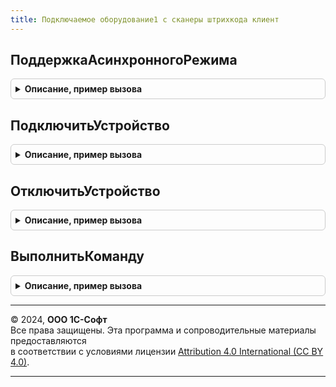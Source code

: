 ```yaml
---
title: Подключаемое оборудование1 с сканеры штрихкода клиент
---
```



## ПоддержкаАсинхронногоРежима
<details style="margin: 1em 0; padding: 0.5em; border: 1px solid #ccc; border-radius: 6px;">

<summary style="font-weight: bold; cursor: pointer;">Описание, пример вызова</summary>

```bsl

// Функция возвращает возможность работы модуля в асинхронном режиме.
// Стандартные команды модуля:
// - ПодключитьУстройство
// - ОтключитьУстройство
// - ВыполнитьКоманду
// Команды модуля для работы асинхронном режиме (должны быть определены):
// - НачатьПодключениеУстройства
// - НачатьОтключениеУстройства
// - НачатьВыполнениеКоманды.
//
Функция ПоддержкаАсинхронногоРежима() Экспорт
```

Пример вызова
```bsl
Результат = ПодключаемоеОборудование1ССканерыШтрихкодаКлиент.ПоддержкаАсинхронногоРежима() 
```
</details>

## ПодключитьУстройство
<details style="margin: 1em 0; padding: 0.5em; border: 1px solid #ccc; border-radius: 6px;">

<summary style="font-weight: bold; cursor: pointer;">Описание, пример вызова</summary>

```bsl

// Функция осуществляет подключение устройства.
//
Функция ПодключитьУстройство(ОбъектДрайвера, Параметры, ПараметрыПодключения, ВыходныеПараметры) Экспорт
```

Пример вызова
```bsl
Результат = ПодключаемоеОборудование1ССканерыШтрихкодаКлиент.ПодключитьУстройство(ОбъектДрайвера, Параметры, ПараметрыПодключения, ВыходныеПараметры) 
```
</details>

## ОтключитьУстройство
<details style="margin: 1em 0; padding: 0.5em; border: 1px solid #ccc; border-radius: 6px;">

<summary style="font-weight: bold; cursor: pointer;">Описание, пример вызова</summary>

```bsl

// Функция осуществляет отключение устройства.
//
Функция ОтключитьУстройство(ОбъектДрайвера, Параметры, ПараметрыПодключения, ВыходныеПараметры) Экспорт
```

Пример вызова
```bsl
Результат = ПодключаемоеОборудование1ССканерыШтрихкодаКлиент.ОтключитьУстройство(ОбъектДрайвера, Параметры, ПараметрыПодключения, ВыходныеПараметры) 
```
</details>

## ВыполнитьКоманду
<details style="margin: 1em 0; padding: 0.5em; border: 1px solid #ccc; border-radius: 6px;">

<summary style="font-weight: bold; cursor: pointer;">Описание, пример вызова</summary>

```bsl

// Функция получает, обрабатывает и перенаправляет на исполнение команду к драйверу.
//
Функция ВыполнитьКоманду(Команда, ВходныеПараметры = Неопределено, ВыходныеПараметры = Неопределено, Экспорт
```

Пример вызова
```bsl
Результат = ПодключаемоеОборудование1ССканерыШтрихкодаКлиент.ВыполнитьКоманду(Команда, ВходныеПараметры, ВыходныеПараметры, );
```
</details>

---

© 2024, **ООО 1С-Софт**  
Все права защищены. Эта программа и сопроводительные материалы предоставляются  
в соответствии с условиями лицензии [Attribution 4.0 International (CC BY 4.0)](https://creativecommons.org/licenses/by/4.0/legalcode).

---
